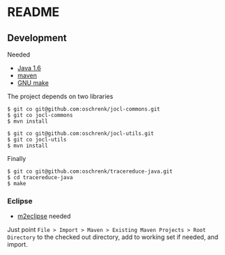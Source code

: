 # README #

## Development ##

Needed

- [Java 1.6](http://www.java.com)
- [maven](http://maven.apache.org/)
- [GNU make](http://www.gnu.org/software/make/)

The project depends on two libraries

	$ git co git@github.com:oschrenk/jocl-commons.git
	$ git co jocl-commons
	$ mvn install

	$ git co git@github.com:oschrenk/jocl-utils.git
	$ git co jocl-utils
	$ mvn install

Finally

	$ git co git@github.com:oschrenk/tracereduce-java.git
	$ cd tracereduce-java
	$ make

### Eclipse ###

- [m2eclipse](http://www.sonatype.org/m2eclipse) needed

Just point `File > Import > Maven > Existing Maven Projects > Root Directory` to the checked out directory, add to working set if needed, and import.

